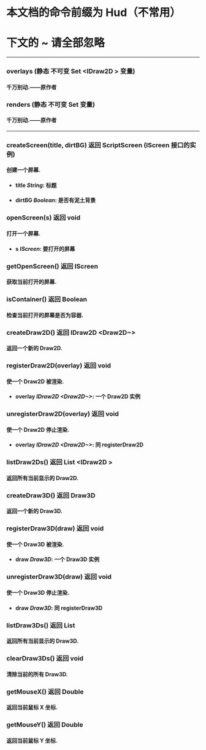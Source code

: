 # 本文档的命令前缀为 Hud（不常用）
# 下文的 ~ 请全部忽略
--------------------
### overlays (静态 不可变 Set <IDraw2D <Draw2D>> 变量)
#### 千万别动.——原作者
### renders (静态 不可变 Set <Draw3D> 变量)
#### 千万别动.——原作者
--------------------
### createScreen(title, dirtBG) 返回 ScriptScreen (IScreen 接口的实例)
#### 创建一个屏幕.
* #### title *String*: 标题
* #### dirtBG *Boolean*: 是否有泥土背景
### openScreen(s) 返回 void
#### 打开一个屏幕.
* #### s *IScreen*: 要打开的屏幕
### getOpenScreen() 返回 IScreen
#### 获取当前打开的屏幕.
### isContainer() 返回 Boolean
#### 检查当前打开的屏幕是否为容器.
### createDraw2D() 返回 IDraw2D <Draw2D~>
#### 返回一个新的 Draw2D.
### registerDraw2D(overlay) 返回 void
#### 使一个 Draw2D 被渲染.
* #### overlay *IDraw2D <Draw2D~>*: 一个 Draw2D 实例
### unregisterDraw2D(overlay) 返回 void
#### 使一个 Draw2D 停止渲染.
* #### overlay *IDraw2D <Draw2D~>*: 同 registerDraw2D
### listDraw2Ds() 返回 List <IDraw2D <Draw2D>>
#### 返回所有当前显示的 Draw2D.
### createDraw3D() 返回 Draw3D
#### 返回一个新的 Draw3D.
### registerDraw3D(draw) 返回 void
#### 使一个 Draw3D 被渲染.
* #### draw *Draw3D*: 一个 Draw3D 实例
### unregisterDraw3D(draw) 返回 void
#### 使一个 Draw3D 停止渲染.
* #### draw *Draw3D*: 同 registerDraw3D
### listDraw3Ds() 返回 List <Draw3D>
#### 返回所有当前显示的 Draw3D.
### clearDraw3Ds() 返回 void
#### 清除当前的所有 Draw3D.
### getMouseX() 返回 Double
#### 返回当前鼠标 X 坐标.
### getMouseY() 返回 Double
#### 返回当前鼠标 Y 坐标.
